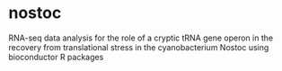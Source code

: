 # nostoc
RNA-seq data analysis for the role of a cryptic tRNA gene operon in the recovery from translational stress in the cyanobacterium Nostoc using bioconductor R packages
